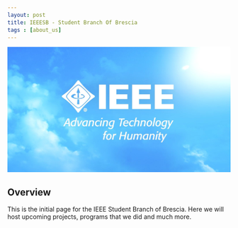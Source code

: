 ```yaml
---
layout: post
title: IEEESB - Student Branch Of Brescia
tags : [about_us]
---
```


![Header](/images/header_ieee.jpg)

## Overview

This is the initial page for the IEEE Student Branch of Brescia. Here we will host upcoming projects, programs that we did and much more.